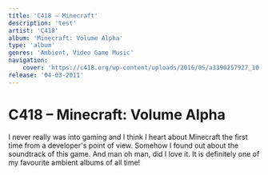 ```yaml
---
title: 'C418 – Minecraft'
description: 'test'
artist: 'C418'
album: 'Minecraft: Volume Alpha'
type: 'album'
genres: 'Ambient, Video Game Music'
navigation:
    cover: 'https://c418.org/wp-content/uploads/2016/05/a3390257927_10.jpg'
release: '04-03-2011'
---
```


# C418 – Minecraft: Volume Alpha
I never really was into gaming and I think I heart about Minecraft the first time from a developer's point of view. Somehow I found out about the soundtrack of this game. And man oh man, did I love it. It is definitely one of my favourite ambient albums of all time!
<br>
<br>
<br>
<youtube-embed url="https://www.youtube.com/embed/videoseries?list=PL3817D41C7D841E23"></youtube-embed>
<br>
<spotify-embed url="https://open.spotify.com/embed/album/3Gt7rOjcZQoHCfnKl5AkK7?utm_source=generator"></spotify-embed>
